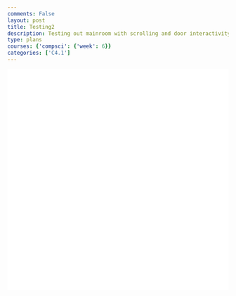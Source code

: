 ```yaml
---
comments: False
layout: post
title: Testing2
description: Testing out mainroom with scrolling and door interactivity
type: plans
courses: {'compsci': {'week': 6}}
categories: ['C4.1']
---
```



<style>
    .container{
        display:block;
        background-color:white;
    }
</style>
<canvas id="display" class="container" height="500px" width="500px"></canvas>

<script type="module">
//import needed modules
import Character from "/Group/myScripts/GameScripts/CharacterMovement.js";
import Object from "/Group/myScripts/GameScripts/CreateObject.js";
import light from "/Group/myScripts/GameScripts/Lights.js";
import {Display, subDisplay} from "/Group/myScripts/GameScripts/Displays.js";

//define canvas
var canvas = document.getElementById("display");
var hiddenCanvas = document.createElement("canvas");
hiddenCanvas.setAttribute("width","500px");
hiddenCanvas.setAttribute("height","500px");
hiddenCanvas.setAttribute("willReadFrequently",true);

//bind inputs to a controller
var myCharacter = new Character();
document.addEventListener("keydown",myCharacter.handleKeydown.bind(myCharacter));
document.addEventListener("keyup",myCharacter.handleKeyup.bind(myCharacter));

//create objects
    //main character
    var characterSpriteSheet = new Image();
    characterSpriteSheet.src = "/Group/images/Game/walking-sprite.png";
    var myCharacterObject = new Object("character", characterSpriteSheet,[44,54],[200,266],[250,500],5,1);
    //backgrounds
        //apartment bedroom background
        var backgroundImage = new Image();
        backgroundImage.src = "/Group/images/Game/room1update.png";
        var backgroundObject = new Object("background",backgroundImage,[600,200],[1500,500],[0,500],1,1,[0,0])
        //bedroom

        //door
        var doorImage = new Image();
        doorImage.src = "/Group/images/Game/apartmentdoor.png";
        var doorObject = new Object("door",doorImage,[25,45],[185,310],[1145,500],1,1);

        //

    //lighting
    var lightingSprite = new Image();
    lightingSprite.src = "/Group/images/Game/ShadingV3.png";
    var lightObject = new Object("light",lightingSprite,[500,500],[500,500],[0,0],1,1);

    //neighbor

    //boxes
        //small boxes
        var boxImage = new Image();
        boxImage.src = "/Group/images/Game/box1.png";
        var boxObject1 = new Object("box",boxImage,[20,16],[100,80],[500,500],1,1);
        var boxObject2 = new Object("box",boxImage,[20,16],[100,80],[725,500],1,1);
        //stacked boxes
        var boxstackImage = new Image();
        boxstackImage.src = "/Group/images/Game/box2.png"
        var boxstackObject1= new Object("box",boxstackImage,[20,28],[120,168],[850,500],1,1);
        var boxstackObject2= new Object("box",boxstackImage,[20,28],[100,140],[575,500],1,1);

    //text

var display = new subDisplay(canvas,[backgroundObject,doorObject,boxstackObject2,boxObject2,myCharacterObject,boxObject1,boxstackObject1]);

var fps = 24;
var active = true;
var animId;
var currentFrame = 0;
var sec = 0;
function frame(){ //when a frame is updated
    currentFrame = (currentFrame+1)%fps;
    if (currentFrame == 0){sec+=1}

    var pos = myCharacter.onFrame(fps); //update frame, and get position
    pos = [pos.x,500-pos.y]; //fix position

    console.log(pos)

    if(pos[0]>=-64 && pos[0]<1360){
    myCharacterObject.OverridePosition(pos); //update character position
    if(myCharacter.moving == true){ //if charavter is moving then animate
        if (currentFrame % Math.round(fps/12)==0){
        myCharacterObject.UpdateFrame()
        }
    }
    }
    else{
        if(pos[0]<-64){
            myCharacter.position = {x:-64,y:0}
        }
        else{
            myCharacter.position = {x:1360,y:0}
        }
    }

    if (pos[0]>=0 && pos[0]<1000){
    display.OverrideScroll([-pos[0],0]); //scroll everything
    lightObject.UpdateCameraScroll([-pos[0],0])
    }
    if(currentFrame % Math.round(fps/4)==0){ //update lighting
        light([[50,15,2.5],[450,15,2.5],[850,15,2.5],[1250,15,2.5]],lightObject,hiddenCanvas,true)
    } 

    display.draw(1); //type 1 = with camera offset, type 2 = without camera offset

    canvas.getContext("2d").drawImage(hiddenCanvas,0,0); //draw shadows overtop

    //run function again
    setTimeout(function() {if(active==true){animId = requestAnimationFrame(frame)};}, 1000 / fps);
}

//canvas.addEventListener("mousemove", function(e){
//    var scale = lightObject.ReturnScale();
//    lightObject.OverridePosition([e.offsetX-scale[0]/2,e.offsetY+scale[1]/2])
//});
window.addEventListener('keydown', function(e) { //prevent space from moving screen
  if(e.keyCode == 32 && e.target == document.body) {
    e.preventDefault();
  }
});

frame();
</script>
